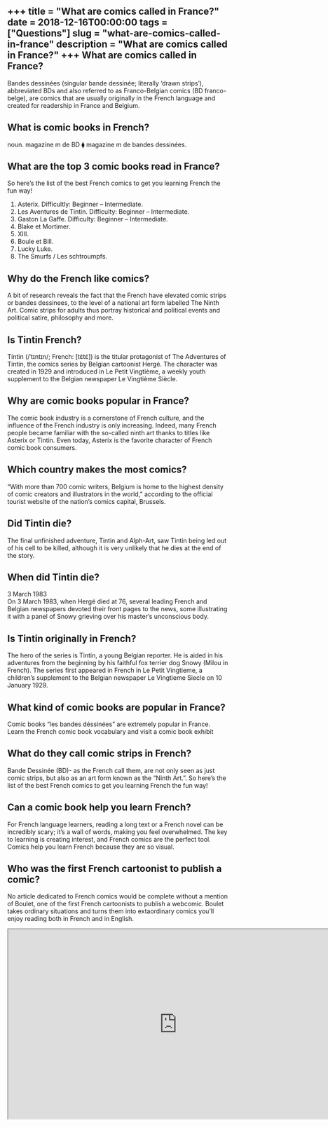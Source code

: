 +++
title = "What are comics called in France?"
date = 2018-12-16T00:00:00
tags = ["Questions"]
slug = "what-are-comics-called-in-france"
description = "What are comics called in France?"
+++
What are comics called in France?
---------------------------------

Bandes dessinées (singular bande dessinée; literally ‘drawn strips’), abbreviated BDs and also referred to as Franco-Belgian comics (BD franco-belge), are comics that are usually originally in the French language and created for readership in France and Belgium.

What is comic books in French?
------------------------------

noun. magazine m de BD ⧫ magazine m de bandes dessinées.

What are the top 3 comic books read in France?
----------------------------------------------

So here’s the list of the best French comics to get you learning French the fun way!

1. Asterix. Difficultly: Beginner – Intermediate.
2. Les Aventures de Tintin. Difficulty: Beginner – Intermediate.
3. Gaston La Gaffe. Difficulty: Beginner – Intermediate.
4. Blake et Mortimer.
5. XIII.
6. Boule et Bill.
7. Lucky Luke.
8. The Smurfs / Les schtroumpfs.

Why do the French like comics?
------------------------------

A bit of research reveals the fact that the French have elevated comic strips or bandes dessinees, to the level of a national art form labelled The Ninth Art. Comic strips for adults thus portray historical and political events and political satire, philosophy and more.

Is Tintin French?
-----------------

Tintin (/ˈtɪntɪn/; French: \[tɛ̃tɛ̃\]) is the titular protagonist of The Adventures of Tintin, the comics series by Belgian cartoonist Hergé. The character was created in 1929 and introduced in Le Petit Vingtième, a weekly youth supplement to the Belgian newspaper Le Vingtième Siècle.

Why are comic books popular in France?
--------------------------------------

The comic book industry is a cornerstone of French culture, and the influence of the French industry is only increasing. Indeed, many French people became familiar with the so-called ninth art thanks to titles like Asterix or Tintin. Even today, Asterix is the favorite character of French comic book consumers.

Which country makes the most comics?
------------------------------------

“With more than 700 comic writers, Belgium is home to the highest density of comic creators and illustrators in the world,” according to the official tourist website of the nation’s comics capital, Brussels.

Did Tintin die?
---------------

The final unfinished adventure, Tintin and Alph-Art, saw Tintin being led out of his cell to be killed, although it is very unlikely that he dies at the end of the story.

When did Tintin die?
--------------------

3 March 1983  
On 3 March 1983, when Hergé died at 76, several leading French and Belgian newspapers devoted their front pages to the news, some illustrating it with a panel of Snowy grieving over his master’s unconscious body.

Is Tintin originally in French?
-------------------------------

The hero of the series is Tintin, a young Belgian reporter. He is aided in his adventures from the beginning by his faithful fox terrier dog Snowy (Milou in French). The series first appeared in French in Le Petit Vingtieme, a children’s supplement to the Belgian newspaper Le Vingtieme Siecle on 10 January 1929.

What kind of comic books are popular in France?
-----------------------------------------------

Comic books “les bandes déssinées” are extremely popular in France. Learn the French comic book vocabulary and visit a comic book exhibit

What do they call comic strips in French?
-----------------------------------------

Bande Dessinée (BD)- as the French call them, are not only seen as just comic strips, but also as an art form known as the “Ninth Art.”. So here’s the list of the best French comics to get you learning French the fun way!

Can a comic book help you learn French?
---------------------------------------

For French language learners, reading a long text or a French novel can be incredibly scary; it’s a wall of words, making you feel overwhelmed. The key to learning is creating interest, and French comics are the perfect tool. Comics help you learn French because they are so visual.

Who was the first French cartoonist to publish a comic?
-------------------------------------------------------

No article dedicated to French comics would be complete without a mention of Boulet, one of the first French cartoonists to publish a webcomic. Boulet takes ordinary situations and turns them into extaordinary comics you’ll enjoy reading both in French and in English.

<iframe allow="accelerometer; autoplay; clipboard-write; encrypted-media; gyroscope; picture-in-picture" allowfullscreen="" class="__youtube_prefs__  epyt-is-override  no-lazyload" data-no-lazy="1" data-origheight="433" data-origwidth="770" data-skipgform_ajax_framebjll="" height="433" id="_ytid_44815" loading="lazy" src="https://www.youtube.com/embed/WHgj9CvHur0?enablejsapi=1&autoplay=0&cc_load_policy=0&cc_lang_pref=&iv_load_policy=1&loop=0&modestbranding=0&rel=1&fs=1&playsinline=0&autohide=2&theme=dark&color=red&controls=1&" title="YouTube player" width="770"></iframe>
